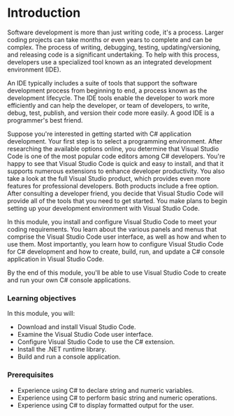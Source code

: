 # Introduction

Software development is more than just writing code, it's a process. Larger coding projects can take months or even years to complete and can be complex. The process of writing, debugging, testing, updating/versioning, and releasing code is a significant undertaking. To help with this process, developers use a specialized tool known as an integrated development environment (IDE).

An IDE typically includes a suite of tools that support the software development process from beginning to end, a process known as the development lifecycle. The IDE tools enable the developer to work more efficiently and can help the developer, or team of developers, to write, debug, test, publish, and version their code more easily. A good IDE is a programmer's best friend.

Suppose you're interested in getting started with C# application development. Your first step is to select a programming environment. After researching the available options online, you determine that Visual Studio Code is one of the most popular code editors among C# developers. You're happy to see that Visual Studio Code is quick and easy to install, and that it supports numerous extensions to enhance developer productivity. You also take a look at the full Visual Studio product, which provides even more features for professional developers. Both products include a free option. After consulting a developer friend, you decide that Visual Studio Code will provide all of the tools that you need to get started. You make plans to begin setting up your development environment with Visual Studio Code.

In this module, you install and configure Visual Studio Code to meet your coding requirements. You learn about the various panels and menus that comprise the Visual Studio Code user interface, as well as how and when to use them. Most importantly, you learn how to configure Visual Studio Code for C# development and how to create, build, run, and update a C# console application in Visual Studio Code.

By the end of this module, you'll be able to use Visual Studio Code to create and run your own C# console applications.

### Learning objectives

In this module, you will:

- Download and install Visual Studio Code.
- Examine the Visual Studio Code user interface.
- Configure Visual Studio Code to use the C# extension.
- Install the .NET runtime library.
- Build and run a console application.

### Prerequisites

- Experience using C# to declare string and numeric variables.
- Experience using C# to perform basic string and numeric operations.
- Experience using C# to display formatted output for the user.
